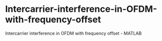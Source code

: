 # Intercarrier-interference-in-OFDM-with-frequency-offset
Intercarrier interference in OFDM with frequency offset - MATLAB 
